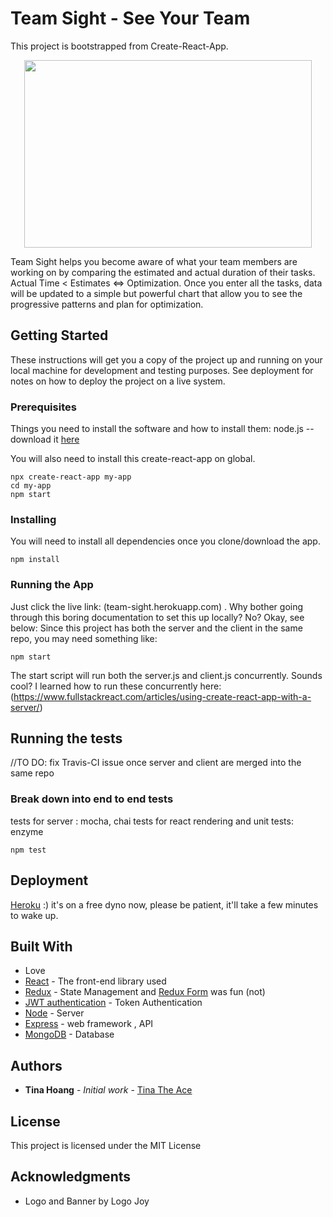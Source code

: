 # Team Sight - See Your Team

This project is bootstrapped from Create-React-App.

<p align="center">
  <img width="460" height="300" src="https://raw.githubusercontent.com/nnh242/Team-Sight-App-with-API/deploy-branch/public/banner.png">
</p>

Team Sight helps you become aware of what your team members are working on by comparing the estimated and actual duration of their tasks. Actual Time < Estimates <=> Optimization. Once you enter all the tasks, data will be updated to a simple but powerful chart that allow you to see the progressive patterns and plan for optimization.

## Getting Started

These instructions will get you a copy of the project up and running on your local machine for development and testing purposes. See deployment for notes on how to deploy the project on a live system.

### Prerequisites

Things you need to install the software and how to install them:
node.js -- download it [here](https://nodejs.org/en/)

You will also need to install this create-react-app on global.

```
npx create-react-app my-app
cd my-app
npm start
```

### Installing

You will need to install all dependencies once you clone/download the app.

```
npm install
```
### Running the App
Just click the live link: (team-sight.herokuapp.com)  . Why bother going through this boring documentation to set this up locally? No? Okay, see below:
Since this project has both the server and the client in the same repo, you may need something like:

```
npm start
```
The start script will run both the server.js and client.js concurrently.
Sounds cool? I learned how to run these concurrently here: (https://www.fullstackreact.com/articles/using-create-react-app-with-a-server/)

## Running the tests

//TO DO: fix Travis-CI issue once server and client are merged into the same repo

### Break down into end to end tests

tests for server : mocha, chai
tests for react rendering and unit tests: enzyme

```
npm test
```

## Deployment

[Heroku](https://www.fullstackreact.com/articles/deploying-a-react-app-with-a-server/) :) it's on a free dyno now, please be patient, it'll take a few minutes to wake up.

## Built With
* Love
* [React](https://github.com/facebook/create-react-app/blob/master/README.md#getting-started) - The front-end library used
* [Redux](https://redux.js.org/) - State Management and [Redux Form](https://redux-form.com/7.3.0/) was fun (not)
* [JWT authentication](https://jwt.io/) - Token Authentication
* [Node](https://nodejs.org/en/) - Server
* [Express](https://expressjs.com/) - web framework , API
* [MongoDB](https://www.mongodb.com/) - Database

## Authors

* **Tina Hoang** - *Initial work* - [Tina The Ace](https://github.com/nnh242)

## License

This project is licensed under the MIT License

## Acknowledgments

* Logo and Banner by Logo Joy
